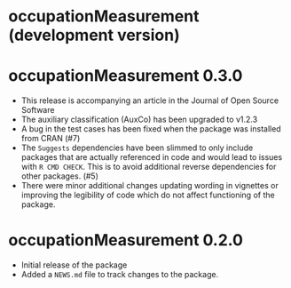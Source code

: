 # occupationMeasurement (development version)

# occupationMeasurement 0.3.0

* This release is accompanying an article in the Journal of Open Source Software
* The auxiliary classification (AuxCo) has been upgraded to v1.2.3
* A bug in the test cases has been fixed when the package was installed from CRAN (#7)
* The `Suggests` dependencies have been slimmed to only include packages that are actually referenced in code and would lead to issues with `R CMD CHECK`. This is to avoid additional reverse dependencies for other packages. (#5)
* There were minor additional changes updating wording in vignettes or improving the legibility of code which do not affect functioning of the package.

# occupationMeasurement 0.2.0

* Initial release of the package
* Added a `NEWS.md` file to track changes to the package.
